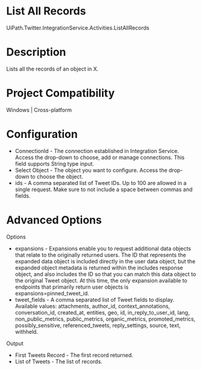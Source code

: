 ﻿# List All Records

UiPath.Twitter.IntegrationService.Activities.ListAllRecords

# Description

Lists all the records of an object in X.

# Project Compatibility

Windows | Cross-platform

# Configuration

* ConnectionId - The connection established in Integration Service. Access the drop-down to choose, add or manage connections. This field supports String type input.
* Select Object - The object you want to configure. Access the drop-down to choose the object.
* ids - A comma separated list of Tweet IDs. Up to 100 are allowed in a single request. Make sure to not include a space between commas and fields.

# Advanced Options

Options

* expansions - Expansions enable you to request additional data objects that relate to the originally returned users. The ID that represents the expanded data object is included directly in the user data object, but the expanded object metadata is returned within the includes response object, and also includes the ID so that you can match this data object to the original Tweet object. At this time, the only expansion available to endpoints that primarily return user objects is expansions=pinned_tweet_id.
* tweet_fields - A comma separated list of Tweet fields to display. Available values: attachments, author_id, context_annotations, conversation_id, created_at, entities, geo, id, in_reply_to_user_id, lang, non_public_metrics, public_metrics, organic_metrics, promoted_metrics, possibly_sensitive, referenced_tweets, reply_settings, source, text, withheld.

Output

* First Tweets Record - The first record returned.
* List of Tweets - The list of records.
